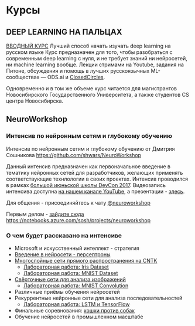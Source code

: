 # Курсы

## DEEP LEARNING НА ПАЛЬЦАХ

[ВВОДНЫЙ КУРС](https://dlcourse.ai/)
Лучший способ начать изучать deep learning на русском языке
Курс предназначен для того, чтобы разобраться с современным deep learning с нуля, и не требует знаний ни нейросетей, ни machine learning вообще. Лекции стримами на Youtube, задания на Питоне, обсуждения и помощь в лучших русскоязычных ML-сообществах — ODS.ai и [ClosedCircles](http://closedcircles.com/?invite=a5f6bea89716a16054cfbfb3fafa6ed111dff4b8).

Одновременно и в том же объеме курс читается для магистрантов Новосибирского Государственного Университета, а также студентов CS центра Новосибирска. 

## NeuroWorkshop

### Интенсив по нейронным сетям и глубокому обучению

Интенсив по нейронным сетям и глубокому обучению от Дмитрия Сошникова
https://github.com/shwars/NeuroWorkshop

Данный интенсив предназначен как первоначальное введение в тематику нейронных сетей для разработчиков, желающих применять соответствующие технлологии в своих проектах. Интенсив проводился в рамках [большой июньской школы DevCon 2017](http://events.techdays.ru/Future-Technologies/2017-06/).
Видеозапись интенсива доступна [на нашем канале YouTube](https://www.youtube.com/watch?v=9haeWybwCNk&list=PLVDsxiCH_PqRIZ84g-1X57Tr6VHBVVevP), а
презентации - [здесь](https://github.com/evangelism/DevCon-School/tree/master/Big%20June%20School/Intensives/NeuroWorkshop). 

Для общения - присоединяйтесь к чату [@neuroworkshop](http://telegram.me/neuroworkshop)

Первым делом - [зайдите сюда](https://notebooks.azure.com/sosh/libraries/neuroworkshop)
https://notebooks.azure.com/sosh/projects/neuroworkshop

### О чем будет рассказано на интенсиве

  * Microsoft и искусственный интеллект - стратегия
  * [Введение в нейросети - персептроны](Notebooks/Perceptrons.ipynb)
  * [Многослойные сети прямого распространения на CNTK](Notebooks/IntroCNTK.ipynb)
      - [Лабораторная работа: Iris Dataset](Notebooks/Lab_Iris.ipynb)
      - [Лабораторная работа: MNIST Dataset](Notebooks/Lab_MNIST.ipynb)
  * [Свёрточные сети для анализа изображений](Notebooks/ConvolutionalNets.ipynb)
      - [Лабораторная работа: MNIST Convolution](Notebooks/Lab_MNIST.ipynb)
  * Различные приёмы обучения нейросетей
  * Рекуррентные нейронные сети для анализа последовательностей
      - [Лабораторная работа: LSTM и TensorFlow](Notebooks/LSTM.ipynb)
  * Финальные соревнования: [кошки против собак](Notebooks/Cats_Dogs.ipynb)
  * Обучение нейросетей в промышленном масштабе
